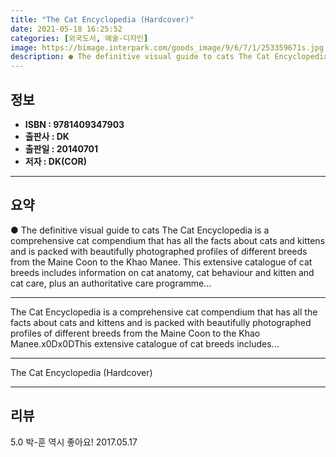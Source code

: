 ```yaml
---
title: "The Cat Encyclopedia (Hardcover)"
date: 2021-05-18 16:25:52
categories: [외국도서, 예술-디자인]
image: https://bimage.interpark.com/goods_image/9/6/7/1/253359671s.jpg
description: ● The definitive visual guide to cats The Cat Encyclopedia is a comprehensive cat compendium that has all the facts about cats and kittens and is packed with b
---
```


## **정보**

- **ISBN : 9781409347903**
- **출판사 : DK**
- **출판일 : 20140701**
- **저자 : DK(COR)**

------



## **요약**

●  The definitive visual guide to cats The Cat Encyclopedia is a comprehensive cat compendium that has all the facts about cats and kittens and is packed with beautifully photographed profiles of different breeds from the Maine Coon to the Khao Manee. This extensive catalogue of cat breeds includes information on cat anatomy, cat behaviour and kitten and cat care, plus an authoritative care programme...

------

The Cat Encyclopedia is a comprehensive cat compendium that has all the facts about cats and kittens and is packed with beautifully photographed profiles of different breeds from the Maine Coon to the Khao Manee.x0Dx0DThis extensive catalogue of cat breeds includes... 

------


The Cat Encyclopedia (Hardcover) 

------


## **리뷰** 

5.0 박-훈 역시 좋아요! 2017.05.17 <br/>